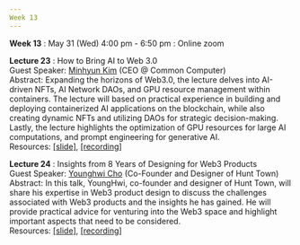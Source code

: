 ```yaml
---
Week 13
---
```


<b>Week 13</b>
: May 31 (Wed) 4:00 pm - 6:50 pm
  : Online zoom

<b>Lecture 23</b>
: How to Bring AI to Web 3.0<br>
  Guest Speaker: <a href="/kaist2023/speaker/#Minhyun Kim">Minhyun Kim</a> (CEO @ Common Computer)<br>
  Abstract: Expanding the horizons of Web3.0, the lecture delves into AI-driven NFTs, AI Network DAOs, and GPU resource management within containers. The lecture will based on practical experience in building and deploying containerized AI applications on the blockchain, while also creating dynamic NFTs and utilizing DAOs for strategic decision-making. Lastly, the lecture highlights the optimization of GPU resources for large AI computations, and prompt engineering for generative AI.<br>
  Resources: <a href="/kaist2023/assets/files/Web3@KAIST-Lecture23.pdf" target="_blank">[slide]</a>, <a href="" target="_blank">[recording]</a><br>
  
<b>Lecture 24</b>
: Insights from 8 Years of Designing for Web3 Products<br>
  Guest Speaker: <a href="/kaist2023/speaker/#Younghwi Cho">Younghwi Cho</a> (Co-Founder and Designer of Hunt Town)<br>
  Abstract: In this talk, YoungHwi, co-founder and designer of Hunt Town, will share his expertise in Web3 product design to discuss the challenges associated with Web3 products and the insights he has gained. He will provide practical advice for venturing into the Web3 space and highlight important aspects that need to be considered.<br>
  Resources: <a href="/kaist2023/assets/files/Web3@KAIST-Lecture24.pdf" target="_blank">[slide]</a>, <a href="" target="_blank">[recording]</a><br>
  
  
